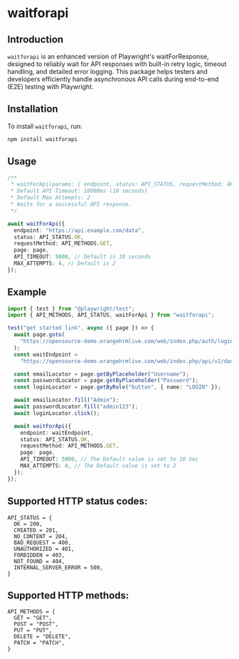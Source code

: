 # waitforapi

## Introduction

`waitforapi` is an enhanced version of Playwright's waitForResponse, designed to reliably wait for API responses with built-in retry logic, timeout handling, and detailed error logging. This package helps testers and developers efficiently handle asynchronous API calls during end-to-end (E2E) testing with Playwright.

## Installation

To install `waitforapi`, run:

```sh
npm install waitforapi
```

## Usage

```typescript
/**
 * waitForApi(params: { endpoint, status: API_STATUS, requestMethod: API_METHODS, page, API_TIMEOUT?, MAX_ATTEMPTS? })
 * Default API Timeout: 10000ms (10 seconds)
 * Default Max Attempts: 2
 * Waits for a successful API response.
 */

await waitForApi({
  endpoint: "https://api.example.com/data",
  status: API_STATUS.OK,
  requestMethod: API_METHODS.GET,
  page: page,
  API_TIMEOUT: 5000, // Default is 10 seconds
  MAX_ATTEMPTS: 4, // Default is 2
});
```

## Example

```typescript
import { test } from "@playwright/test";
import { API_METHODS, API_STATUS, waitForApi } from "waitforapi";

test("get started link", async ({ page }) => {
  await page.goto(
    "https://opensource-demo.orangehrmlive.com/web/index.php/auth/login"
  );
  const waitEndpoint =
    "https://opensource-demo.orangehrmlive.com/web/index.php/api/v2/dashboard/employees/locations";

  const emailLocator = page.getByPlaceholder("Username");
  const passwordLocator = page.getByPlaceholder("Password");
  const loginLocator = page.getByRole("button", { name: "LOGIN" });

  await emailLocator.fill("Admin");
  await passwordLocator.fill("admin123");
  await loginLocator.click();

  await waitForApi({
    endpoint: waitEndpoint,
    status: API_STATUS.OK,
    requestMethod: API_METHODS.GET,
    page: page,
    API_TIMEOUT: 5000, // The Default value is set to 10 Sec
    MAX_ATTEMPTS: 4, // The Default value is set to 2
  });
});
```

## Supported HTTP status codes:

```
API_STATUS = {
  OK = 200,
  CREATED = 201,
  NO_CONTENT = 204,
  BAD_REQUEST = 400,
  UNAUTHORIZED = 401,
  FORBIDDEN = 403,
  NOT_FOUND = 404,
  INTERNAL_SERVER_ERROR = 500,
}
```

## Supported HTTP methods:

```
API_METHODS = {
  GET = "GET",
  POST = "POST",
  PUT = "PUT",
  DELETE = "DELETE",
  PATCH = "PATCH",
}
```
